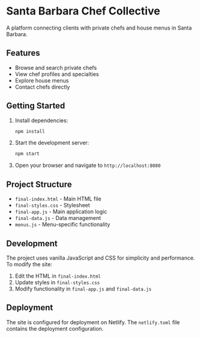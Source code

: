 # Santa Barbara Chef Collective

A platform connecting clients with private chefs and house menus in Santa Barbara.

## Features

- Browse and search private chefs
- View chef profiles and specialties
- Explore house menus
- Contact chefs directly

## Getting Started

1. Install dependencies:
   ```bash
   npm install
   ```

2. Start the development server:
   ```bash
   npm start
   ```

3. Open your browser and navigate to `http://localhost:8080`

## Project Structure

- `final-index.html` - Main HTML file
- `final-styles.css` - Stylesheet
- `final-app.js` - Main application logic
- `final-data.js` - Data management
- `menus.js` - Menu-specific functionality

## Development

The project uses vanilla JavaScript and CSS for simplicity and performance. To modify the site:

1. Edit the HTML in `final-index.html`
2. Update styles in `final-styles.css`
3. Modify functionality in `final-app.js` and `final-data.js`

## Deployment

The site is configured for deployment on Netlify. The `netlify.toml` file contains the deployment configuration. 